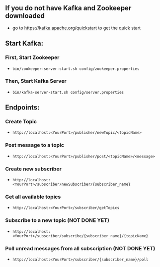 ## If you do not have Kafka and Zookeeper downloaded
- go to https://kafka.apache.org/quickstart to get the quick start

## Start Kafka:
### First, Start Zookeeper
- `bin/zookeeper-server-start.sh config/zookeeper.properties`

### Then, Start Kafka Server
- `bin/kafka-server-start.sh config/server.properties`

## Endpoints:
### Create Topic
- `http://localhost:<YourPort>/publisher/newTopic/<topicName>`

### Post message to a topic
- `http://localhost:<YourPort>/publisher/post/<topicName>/<message>`

### Create new subscriber
- `http://localhost:<YourPort>/subscriber/newSubscriber/{subscriber_name}`

### Get all available topics
- `http://localhost:<YourPort>/subscriber/getTopics`

### Subscribe to a new topic (NOT DONE YET)
- `http://localhost:<YourPort>/subscriber/subscribe/{subscriber_name}/{topicName}`

### Poll unread messages from all subscription (NOT DONE YET)
- `http://localhost:<YourPort>/subscriber/{subscriber_name}/poll`
